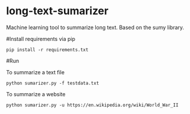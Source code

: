 # long-text-sumarizer
Machine learning tool to summarize long text.
Based on the sumy library.

#Install requirements via pip
```
pip install -r requirements.txt
```

#Run


To summarize a text file
```
python sumarizer.py -f testdata.txt
```


To summarize a website
```
python sumarizer.py -u https://en.wikipedia.org/wiki/World_War_II
```

